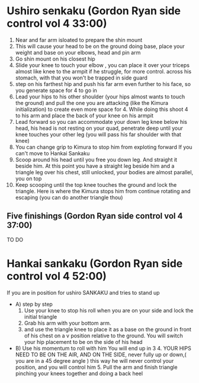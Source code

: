 # **Ushiro senkaku** (Gordon Ryan side control vol 4 33:00)  

1.  Near and far arm isloated to prepare the shin mount 
2. This will cause your head to be on the ground doing base,  place your weight and base on your elbows, head and pin arm
3. Go shin mount on his closest hip
4. Slide your knee to touch your elbow , you can place it over your triceps almost like knee to the armpit if he struggle, for more control.
   across his stomach, with that you won't be trapped in side guard
5. step on his farthest hip and push his far arm even further to his face, so you generate space for 4 to go in
6. Lead your hips to his other shoulder (your hips almost wants to touch the ground) and pull the one you are attacking (like the Kimura initialization) to create even more space for 4. While doing this shoot 4 to his arm and place the back of your knee on his armpit
7. Lead forward so you can accommodate your down leg knee below his head, his head is not resting on your quad, penetrate deep until your knee touches your other leg (you will pass his far shoulder with that knee)
8. You can change grip to Kimura to stop him from exploting forward 
   If you can't move to Hankai Sankaku
9. Scoop around his head until you free you down leg. And straight it beside him. At this point you have a straight leg beside him and a triangle leg over his chest, still unlocked, your bodies are almost parallel, you on top
10. Keep scooping until the top knee touches the ground and lock the triangle. Here is where the Kimura stops him from continue rotating and escaping (you can do another triangle thou)


## Five finishings  (Gordon Ryan side control vol 4 37:00)
TO DO

# **Hankai sankaku** (Gordon Ryan side control vol 4 52:00)
If you are in position for ushiro SANKAKU and tries to stand up
 - A) step by step
   1. Use your knee to stop his roll when you are on your side and lock the initial triangle
   2. Grab his arm with your bottom arm.
   3.  and use the triangle knee to place it as a base on the ground in front of his chest on a v position relative to the ground. You will switch your hip placement to be on the side of his head
 - B) Use his momentum to roll with him
   You will end up in 3
   4. YOUR HIPS NEED TO BE ON THE AIR, AND ON THE SIDE, never fully up or down,( you are in a 45 degree angle ) this way he will never control your position, and you will control him
   5. Pull the arm and finish triangle pinching your knees together and doing a back heel
